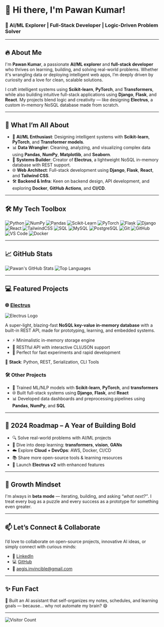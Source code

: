 # 👋 Hi there, I'm Pawan Kumar!

### 🚀 AI/ML Explorer | Full-Stack Developer | Logic-Driven Problem Solver

---

## 🔥 About Me

I'm **Pawan Kumar**, a passionate **AI/ML explorer** and **full-stack developer** who thrives on learning, building, and solving real-world problems. Whether it's wrangling data or deploying intelligent web apps, I’m deeply driven by curiosity and a love for clean, scalable solutions.

I craft intelligent systems using **Scikit-learn**, **PyTorch**, and **Transformers**, while also building intuitive full-stack applications using **Django**, **Flask**, and **React**. My projects blend logic and creativity — like designing **Electrus**, a custom in-memory NoSQL database made from scratch.

---

## 🌟 What I’m All About

- 🤖 **AI/ML Enthusiast**: Designing intelligent systems with **Scikit-learn**, **PyTorch**, and **Transformer models**.
- 📊 **Data Wrangler**: Cleaning, analyzing, and visualizing complex data using **Pandas**, **NumPy**, **Matplotlib**, and **Seaborn**.
- 🧠 **Systems Builder**: Creator of **Electrus**, a lightweight NoSQL in-memory database with REST support.
- 🌐 **Web Architect**: Full-stack development using **Django**, **Flask**, **React**, and **Tailwind CSS**.
- 🛠️ **Backend & Infra**: Keen on backend design, API development, and exploring **Docker**, **GitHub Actions**, and **CI/CD**.

---

## 🛠️ My Tech Toolbox

![Python](https://img.shields.io/badge/Python-3776AB?style=for-the-badge&logo=python&logoColor=white)
![NumPy](https://img.shields.io/badge/NumPy-013243?style=for-the-badge&logo=numpy&logoColor=white)
![Pandas](https://img.shields.io/badge/Pandas-150458?style=for-the-badge&logo=pandas&logoColor=white)
![Scikit-Learn](https://img.shields.io/badge/scikit--learn-F7931E?style=for-the-badge&logo=scikit-learn&logoColor=white)
![PyTorch](https://img.shields.io/badge/PyTorch-EE4C2C?style=for-the-badge&logo=pytorch&logoColor=white)
![Flask](https://img.shields.io/badge/Flask-000000?style=for-the-badge&logo=flask&logoColor=white)
![Django](https://img.shields.io/badge/Django-092E20?style=for-the-badge&logo=django&logoColor=white)
![React](https://img.shields.io/badge/React-20232A?style=for-the-badge&logo=react&logoColor=61DAFB)
![TailwindCSS](https://img.shields.io/badge/TailwindCSS-06B6D4?style=for-the-badge&logo=tailwindcss&logoColor=white)
![SQL](https://img.shields.io/badge/SQL-4479A1?style=for-the-badge&logo=sql&logoColor=white)
![MySQL](https://img.shields.io/badge/MySQL-4479A1?style=for-the-badge&logo=mysql&logoColor=white)
![PostgreSQL](https://img.shields.io/badge/PostgreSQL-336791?style=for-the-badge&logo=postgresql&logoColor=white)
![Git](https://img.shields.io/badge/Git-F05032?style=for-the-badge&logo=git&logoColor=white)
![GitHub](https://img.shields.io/badge/GitHub-181717?style=for-the-badge&logo=github&logoColor=white)
![VS Code](https://img.shields.io/badge/VS%20Code-007ACC?style=for-the-badge&logo=visual-studio-code&logoColor=white)
![Docker](https://img.shields.io/badge/Docker-2496ED?style=for-the-badge&logo=docker&logoColor=white)

---

## 📈 GitHub Stats

![Pawan's GitHub Stats](https://github-readme-stats.vercel.app/api?username=axiomchronicles&show_icons=true&theme=radical)
![Top Languages](https://github-readme-stats.vercel.app/api/top-langs/?username=axiomchronicles&layout=compact&theme=radical)

---

## 💻 Featured Projects

### 🌐 [**Electrus**](https://github.com/axiomchronicles/Electrus)
![Electrus Logo](https://github.com/axiomchronicles/Electrus/blob/main/logo.png?raw=true)

A super-light, blazing-fast **NoSQL key-value in-memory database** with a built-in REST API, made for prototyping, learning, and embedded systems.

- ⚡ Minimalistic in-memory storage engine
- 🔌 RESTful API with interactive CLI/JSON support
- 🧪 Perfect for fast experiments and rapid development

🧰 **Stack**: Python, REST, Serialization, CLI Tools

### 🛠 Other Projects

- 🧠 Trained ML/NLP models with **Scikit-learn**, **PyTorch**, and **transformers**
- 🌐 Built full-stack systems using **Django**, **Flask**, and **React**
- 📊 Developed data dashboards and preprocessing pipelines using **Pandas**, **NumPy**, and **SQL**

---

## 🎯 2024 Roadmap – A Year of Building Bold

- 🔍 Solve real-world problems with AI/ML projects
- 🤖 Dive into deep learning: **transformers**, **vision**, **GANs**
- ☁️ Explore **Cloud + DevOps**: AWS, Docker, CI/CD
- 📚 Share more open-source tools & learning resources
- 🚀 Launch **Electrus v2** with enhanced features

---

## 🌱 Growth Mindset

I'm always in **beta mode** — iterating, building, and asking *“what next?”*. I treat every bug as a puzzle and every success as a prototype for something even greater.

---

## 📫 Let’s Connect & Collaborate

I’d love to collaborate on open-source projects, innovative AI ideas, or simply connect with curious minds:

- 🔗 [LinkedIn](https://www.linkedin.com/in/pawan-kumar-672356327)
- 💻 [GitHub](https://github.com/axiomchronicles)
- 📧 aegis.invincible@gmail.com

---

## ✨ Fun Fact

🧠 Built an AI assistant that self-organizes my notes, schedules, and learning goals — because... why not automate my brain? 😄

---

![Visitor Count](https://visitor-badge.glitch.me/badge?page_id=axiomchronicles)
